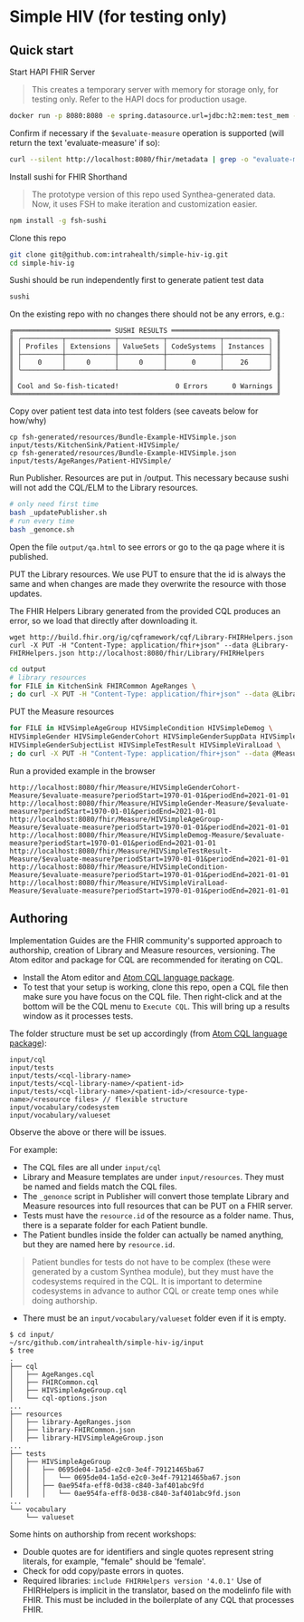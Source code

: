 # Simple HIV (for testing only)

## Quick start

Start HAPI FHIR Server
> This creates a temporary server with memory for storage only, for testing only. Refer to the HAPI docs for production usage.
```sh
docker run -p 8080:8080 -e spring.datasource.url=jdbc:h2:mem:test_mem -e hapi.fhir.cql_enabled=true hapiproject/hapi:latest
```

Confirm if necessary if the `$evaluate-measure` operation is supported (will return the text 'evaluate-measure' if so):
```sh
curl --silent http://localhost:8080/fhir/metadata | grep -o "evaluate-measure"
```

Install sushi for FHIR Shorthand
> The prototype version of this repo used Synthea-generated data. Now, it uses FSH to make iteration and customization easier.
```sh
npm install -g fsh-sushi
```

Clone this repo
```sh
git clone git@github.com:intrahealth/simple-hiv-ig.git
cd simple-hiv-ig
```

Sushi should be run independently first to generate patient test data
```sh
sushi
```

On the existing repo with no changes there should not be any errors, e.g.:
```
╔════════════════════════ SUSHI RESULTS ══════════════════════════╗
║ ╭──────────┬────────────┬───────────┬─────────────┬───────────╮ ║
║ │ Profiles │ Extensions │ ValueSets │ CodeSystems │ Instances │ ║
║ ├──────────┼────────────┼───────────┼─────────────┼───────────┤ ║
║ │    0     │     0      │     0     │      0      │    26     │ ║
║ ╰──────────┴────────────┴───────────┴─────────────┴───────────╯ ║
║                                                                 ║
║ Cool and So-fish-ticated!              0 Errors      0 Warnings ║
╚═════════════════════════════════════════════════════════════════╝
```

Copy over patient test data into test folders (see caveats below for how/why)
```
cp fsh-generated/resources/Bundle-Example-HIVSimple.json input/tests/KitchenSink/Patient-HIVSimple/
cp fsh-generated/resources/Bundle-Example-HIVSimple.json input/tests/AgeRanges/Patient-HIVSimple/
```

Run Publisher. Resources are put in /output. This necessary because sushi will not add the CQL/ELM to the Library resources.
```sh
# only need first time
bash _updatePublisher.sh
# run every time
bash _genonce.sh
```

Open the file `output/qa.html` to see errors or go to the qa page where it is published.

PUT the Library resources. We use PUT to ensure that the id is always the same and when changes are made they overwrite the resource with those updates.

The FHIR Helpers Library generated from the provided CQL produces an error, so we load that directly after downloading it.

```
wget http://build.fhir.org/ig/cqframework/cqf/Library-FHIRHelpers.json
curl -X PUT -H "Content-Type: application/fhir+json" --data @Library-FHIRHelpers.json http://localhost:8080/fhir/Library/FHIRHelpers
```

```sh
cd output
# library resources
for FILE in KitchenSink FHIRCommon AgeRanges \
; do curl -X PUT -H "Content-Type: application/fhir+json" --data @Library-${FILE}.json http://localhost:8080/fhir/Library/${FILE} ; done
```

PUT the Measure resources
```sh
for FILE in HIVSimpleAgeGroup HIVSimpleCondition HIVSimpleDemog \
HIVSimpleGender HIVSimpleGenderCohort HIVSimpleGenderSuppData HIVSimpleGenderSuppDataIndiv \
HIVSimpleGenderSubjectList HIVSimpleTestResult HIVSimpleViralLoad \
; do curl -X PUT -H "Content-Type: application/fhir+json" --data @Measure-${FILE}.json http://localhost:8080/fhir/Measure/${FILE} ; done
```

Run a provided example in the browser
```
http://localhost:8080/fhir/Measure/HIVSimpleGenderCohort-Measure/$evaluate-measure?periodStart=1970-01-01&periodEnd=2021-01-01
http://localhost:8080/fhir/Measure/HIVSimpleGender-Measure/$evaluate-measure?periodStart=1970-01-01&periodEnd=2021-01-01
http://localhost:8080/fhir/Measure/HIVSimpleAgeGroup-Measure/$evaluate-measure?periodStart=1970-01-01&periodEnd=2021-01-01
http://localhost:8080/fhir/Measure/HIVSimpleDemog-Measure/$evaluate-measure?periodStart=1970-01-01&periodEnd=2021-01-01
http://localhost:8080/fhir/Measure/HIVSimpleTestResult-Measure/$evaluate-measure?periodStart=1970-01-01&periodEnd=2021-01-01
http://localhost:8080/fhir/Measure/HIVSimpleCondition-Measure/$evaluate-measure?periodStart=1970-01-01&periodEnd=2021-01-01
http://localhost:8080/fhir/Measure/HIVSimpleViralLoad-Measure/$evaluate-measure?periodStart=1970-01-01&periodEnd=2021-01-01
```

## Authoring

Implementation Guides are the FHIR community's supported approach to authorship, creation of Library and Measure resources, versioning. The Atom editor and package for CQL are recommended for iterating on CQL.

* Install the Atom editor and [Atom CQL language package](https://github.com/cqframework/atom_cql_support).
* To test that your setup is working, clone this repo, open a CQL file then make sure you have focus on the CQL file. Then right-click and at the bottom will be the CQL menu to `Execute CQL`. This will bring up a results window as it processes tests.

The folder structure must be set up accordingly (from [Atom CQL language package](https://github.com/cqframework/atom_cql_support)):
```
input/cql
input/tests
input/tests/<cql-library-name>
input/tests/<cql-library-name>/<patient-id>
input/tests/<cql-library-name>/<patient-id>/<resource-type-name>/<resource files> // flexible structure
input/vocabulary/codesystem
input/vocabulary/valueset
```
Observe the above or there will be issues.

For example:
* The CQL files are all under `input/cql`
* Library and Measure templates are under `input/resources`. They must be named and fields match the CQL files.
* The `_genonce` script in Publisher will convert those template Library and Measure resources into full resources that can be PUT on a FHIR server.
* Tests must have the `resource.id` of the resource as a folder name. Thus, there is a separate folder for each Patient bundle.
* The Patient bundles inside the folder can actually be named anything, but they are named here by `resource.id`.

> Patient bundles for tests do not have to be complex (these were generated by a custom Synthea module), but they must have the codesystems required in the CQL. It is important to determine codesystems in advance to author CQL or create temp ones while doing authorship.

* There must be an `input/vocabulary/valueset` folder even if it is empty.


```
$ cd input/
~/src/github.com/intrahealth/simple-hiv-ig/input
$ tree
.
├── cql
│   ├── AgeRanges.cql
│   ├── FHIRCommon.cql
│   ├── HIVSimpleAgeGroup.cql
│   └── cql-options.json
...
├── resources
│   ├── library-AgeRanges.json
│   ├── library-FHIRCommon.json
│   ├── library-HIVSimpleAgeGroup.json
...
├── tests
│   ├── HIVSimpleAgeGroup
│   │   ├── 0695de04-1a5d-e2c0-3e4f-79121465ba67
│   │   │   └── 0695de04-1a5d-e2c0-3e4f-79121465ba67.json
│   │   ├── 0ae954fa-eff8-0d38-c840-3af401abc9fd
│   │   │   └── 0ae954fa-eff8-0d38-c840-3af401abc9fd.json
...
└── vocabulary
    └── valueset
```

Some hints on authorship from recent workshops:
* Double quotes are for identifiers and single quotes represent string literals, for example, "female" should be 'female'.
* Check for odd copy/paste errors in quotes.
* Required libraries: `include FHIRHelpers version '4.0.1'` Use of FHIRHelpers is implicit in the translator, based on the modelinfo file with FHIR. This must be included in the boilerplate of any CQL that processes FHIR.
